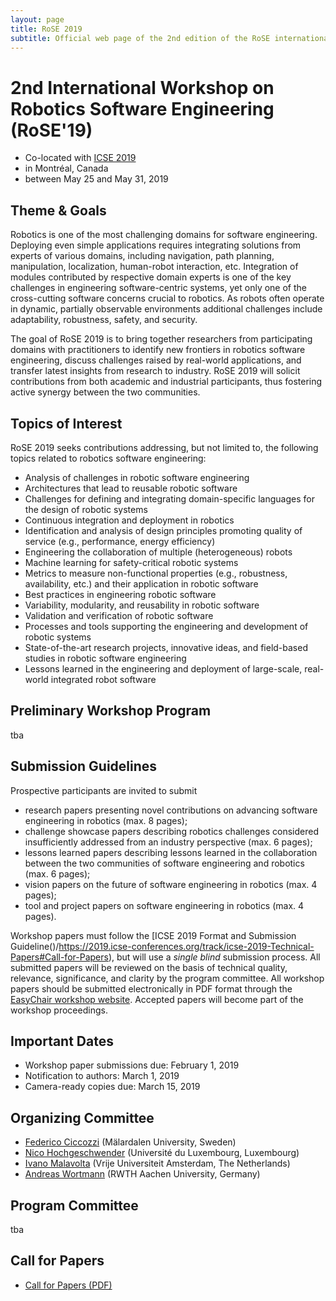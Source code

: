 ```yaml
---
layout: page
title: RoSE 2019
subtitle: Official web page of the 2nd edition of the RoSE international workshop
---
```


# 2nd International Workshop on Robotics Software Engineering (RoSE'19) 

- Co-located with [ICSE 2019](https://conf.researchr.org/home/icse-2019/) 
- in Montréal, Canada 
- between May 25 and May 31, 2019

## Theme & Goals

Robotics is one of the most challenging domains for software engineering. Deploying even simple applications requires integrating solutions from experts of various domains, including navigation, path planning, manipulation, localization, human-robot interaction, etc. Integration of modules contributed by respective domain experts is one of the key challenges in engineering software-centric systems, yet only one of the cross-cutting software concerns crucial to robotics. As robots often operate in dynamic, partially observable environments additional challenges include adaptability, robustness, safety, and security.

The goal of RoSE 2019 is to bring together researchers from participating domains with practitioners to identify new frontiers in robotics software engineering, discuss challenges raised by real-world applications, and transfer latest insights from research to industry.
RoSE 2019 will solicit contributions from both academic and industrial participants, thus fostering active synergy between the two communities.

## Topics of Interest

RoSE 2019 seeks contributions addressing, but not limited to, the following
topics related to robotics software engineering:
- Analysis of challenges in robotic software engineering
- Architectures that lead to reusable robotic software
- Challenges for defining and integrating domain-specific languages for the design of robotic systems
- Continuous integration and deployment in robotics
- Identification and analysis of design principles promoting quality of service (e.g., performance, energy efficiency) 
- Engineering the collaboration of multiple (heterogeneous) robots
- Machine learning for safety-critical robotic systems
- Metrics to measure non-functional properties (e.g., robustness, availability, etc.) and their application in robotic software
- Best practices in engineering robotic software
- Variability, modularity, and reusability in robotic software
- Validation and verification of robotic software
- Processes and tools supporting the engineering and development of robotic systems
- State-of-the-art research projects, innovative ideas, and field-based studies in robotic software engineering
- Lessons learned in the engineering and deployment of large-scale, real-world integrated robot software

## Preliminary Workshop Program 

tba

## Submission Guidelines 

Prospective participants are invited to submit
- research papers presenting novel contributions on advancing software engineering in robotics (max. 8 pages);
- challenge showcase papers describing robotics challenges considered insufficiently addressed from an industry perspective (max. 6 pages);
- lessons learned papers describing lessons learned in the collaboration between the two communities of software engineering and robotics (max. 6 pages);
- vision papers on the future of software engineering in robotics (max. 4 pages);
- tool and project papers on software engineering in robotics (max. 4 pages).

Workshop papers must follow the [ICSE 2019 Format and Submission Guideline()/https://2019.icse-conferences.org/track/icse-2019-Technical-Papers#Call-for-Papers), but will use a *single blind* submission process. All submitted papers will be reviewed on the basis of technical quality, relevance, significance, and clarity by the program committee. All workshop papers should be submitted electronically in PDF format through the [EasyChair workshop website](https://easychair.org/conferences/?conf=rose2019). Accepted papers will become part of the workshop proceedings.

## Important Dates 
- Workshop paper submissions due: February 1, 2019
- Notification to authors: March 1, 2019
- Camera-ready copies due: March 15, 2019

## Organizing Committee 
- [Federico Ciccozzi](http://www.es.mdh.se/staff/266-Federico_Ciccozzi) (Mälardalen University, Sweden)
- [Nico Hochgeschwender](https://wwwen.uni.lu/snt/people/nico_hochgeschwender) (Université du Luxembourg, Luxembourg)
- [Ivano Malavolta](http://www.ivanomalavolta.com/pu) (Vrije Universiteit Amsterdam, The Netherlands)
- [Andreas Wortmann](http://www.wortmann.ac/) (RWTH Aachen University, Germany)

## Program Committee 

tba

## Call for Papers 
- [Call for Papers (PDF)](https://github.com/awortmann/awortmann.github.io/raw/master/downloads/rose2019/rose2018_cfp.pdf)